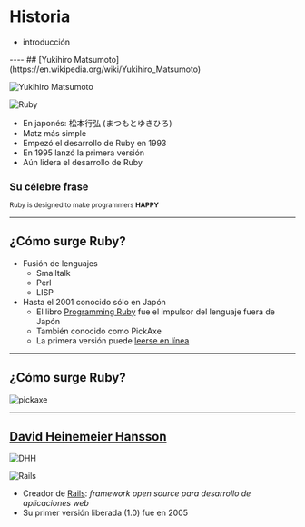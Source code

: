 # Historia

<div class="main-list">

* introducción
</div>
----
## [Yukihiro Matsumoto](https://en.wikipedia.org/wiki/Yukihiro_Matsumoto)


<div class="container small">
  <div class="col">

  ![Yukihiro Matsumoto](static/yukihiro-matsumoto.jpg)<!-- .element: class="shade" -->

  </div>
  <div class="col">

  ![Ruby](static/logo.svg)<!-- .element: height="80px" -->
  * En japonés: 松本行弘 (まつもとゆきひろ)
  * Matz más simple
  * Empezó el desarrollo de Ruby en 1993
  * En 1995 lanzó la primera versión
  * Aún lidera el desarrollo de Ruby
  </div>
</div>

<small>

## Su célebre frase

  Ruby is designed to make programmers **HAPPY**

</small>

----
<!-- .slide: data-auto-animate -->
## ¿Cómo surge Ruby?

* Fusión de lenguajes
  * Smalltalk
  * Perl
  * LISP
* Hasta el 2001 conocido sólo en Japón
  * El libro [Programming Ruby](https://pragprog.com/book/ruby/programming-ruby) fue el 
    impulsor del lenguaje fuera de Japón
  * También conocido como PickAxe
  * La primera versión puede [leerse en línea](https://ruby-doc.org/docs/ProgrammingRuby/)

----
<!-- .slide: data-auto-animate -->
## ¿Cómo surge Ruby?

![pickaxe](static/pickaxe.jpg)<!-- .element: class="shade" height="500px" -->

----
## [David Heinemeier Hansson](https://en.wikipedia.org/wiki/David_Heinemeier_Hansson)

<div class="container small">
  <div class="col">

![DHH](static/dhh.jpg)<!-- .element: class="shade"-->

  </div>
  <div class="col">

![Rails](static/rails.svg)<!-- .element: height="80px" -->

  * Creador de [Rails](https://rubyonrails.org/): _framework open source para desarrollo de aplicaciones web_
  * Su primer versión liberada (1.0) fue en 2005

  </div>
</div>


